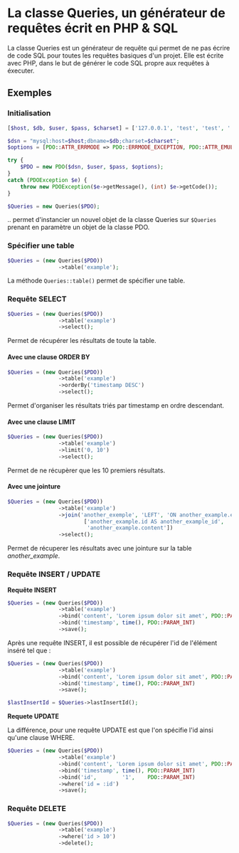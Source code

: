 # La classe Queries, un générateur de requêtes écrit en PHP & SQL 

La classe Queries est un générateur de requête qui permet de ne pas écrire de code SQL pour toutes les requêtes basiques d'un projet. Elle est écrite avec PHP, dans le but de générer le code SQL propre aux requêtes à éxecuter. 

## Exemples

### Initialisation 

```php
[$host, $db, $user, $pass, $charset] = ['127.0.0.1', 'test', 'test', '', 'utf8mb4'];

$dsn = "mysql:host=$host;dbname=$db;charset=$charset";
$options = [PDO::ATTR_ERRMODE => PDO::ERRMODE_EXCEPTION, PDO::ATTR_EMULATE_PREPARES => false];

try {
    $PDO = new PDO($dsn, $user, $pass, $options);
}
catch (PDOException $e) {
    throw new PDOException($e->getMessage(), (int) $e->getCode());
}

$Queries = new Queries($PDO);
```

.. permet d'instancier un nouvel objet de la classe Queries sur `$Queries` prenant en paramètre un objet de la classe PDO.

### Spécifier une table 

```php
$Queries = (new Queries($PDO))
    			->table('example');
```

La méthode `Queries::table()` permet de spécifier une table. 

### Requête SELECT 

``` php
$Queries = (new Queries($PDO))
    			->table('example')
    			->select();
```

Permet de récupérer les résultats de toute la table. 

#### Avec une clause ORDER BY 

```php
$Queries = (new Queries($PDO))
    			->table('example')
    			->orderBy('timestamp DESC')
    			->select();
```

Permet d'organiser les résultats triés par timestamp en ordre descendant.

#### Avec une clause LIMIT 

```php
$Queries = (new Queries($PDO))
    			->table('example')
    			->limit('0, 10')
    			->select();
```

Permet de ne récupèrer que les 10 premiers résultats.

#### Avec une jointure 

```php
$Queries = (new Queries($PDO))
    			->table('example')
    			->join('another_exemple', 'LEFT', 'ON another_example.ex_id = example.id',
                      	['another_example.id AS another_example_id', 	
                         'another_example.content'])
    			->select();
```

Permet de récuperer les résultats avec une jointure sur  la table *another_example*.

### Requête INSERT / UPDATE

**Requête INSERT**

```php
$Queries = (new Queries($PDO))
    			->table('example')
    			->bind('content', 'Lorem ipsum dolor sit amet', PDO::PARAM_STR)
    			->bind('timestamp', time(), PDO::PARAM_INT)
    			->save();
```

Après une requête INSERT, il est possible de récupérer l'id de l'élément inséré tel que : 

```php
$Queries = (new Queries($PDO))
    			->table('example')
    			->bind('content', 'Lorem ipsum dolor sit amet', PDO::PARAM_STR)
    			->bind('timestamp', time(), PDO::PARAM_INT)
    			->save();

$lastInsertId = $Queries->lastInsertId();
```

**Requete UPDATE** 

La différence, pour une requête UPDATE est que l'on spécifie l'id ainsi qu'une clause WHERE. 

```php
$Queries = (new Queries($PDO))
    			->table('example')
    			->bind('content', 'Lorem ipsum dolor sit amet', PDO::PARAM_STR)
    			->bind('timestamp', time(), PDO::PARAM_INT)
    			->bind('id',		'1',	PDO::PARAM_INT)
    			->where('id = :id')
    			->save();						
```

###  Requête DELETE

```php
$Queries = (new Queries($PDO))
    			->table('example')
    			->where('id > 10')
    			->delete();
```

